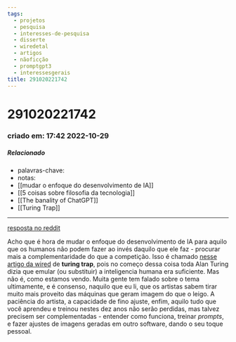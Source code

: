 ```yaml
---
tags:
  - projetos
  - pesquisa
  - interesses-de-pesquisa
  - disserte
  - wiredetal
  - artigos
  - nãoficção
  - promptgpt3
  - interessesgerais
title: 291020221742
---
```

# 291020221742
### criado em: 17:42 2022-10-29

##### Relacionado
- palavras-chave: 
- notas: 
- [[mudar o enfoque do desenvolvimento de IA]]
- [[5 coisas sobre filosofia da tecnologia]]
- [[The banality of ChatGPT]]
- [[Turing Trap]]
---
[resposta no reddit](https://www.reddit.com/r/brasil/comments/ygu1io/minha_opini%C3%A3o_como_artista_sobre_a_arte_de_ai/)

Acho que é hora de mudar o enfoque do desenvolvimento de IA para aquilo que os humanos não podem fazer ao invés daquilo que ele faz - procurar mais a complementaridade do que a competição. Isso é chamado [nesse artigo da wired](https://www.wired.com/story/artificial-intelligence-turing-test-economics-business/) de **turing trap**, pois no começo dessa coisa toda Alan Turing dizia que emular (ou substituir) a inteligencia humana era suficiente. Mas não é, como estamos vendo.
Muita gente tem falado sobre o tema ultimamente, e é consenso, naquilo que eu li, que os artistas sabem tirar muito mais proveito das máquinas que geram imagem do que o leigo. A paciência do artista, a capacidade de fino ajuste, enfim, aquilo tudo que você aprendeu e treinou nestes dez anos não serão perdidas, mas talvez precisem ser complementadas - entender como funciona, treinar *prompts*, e fazer ajustes de imagens geradas em outro software, dando o seu toque pessoal.

